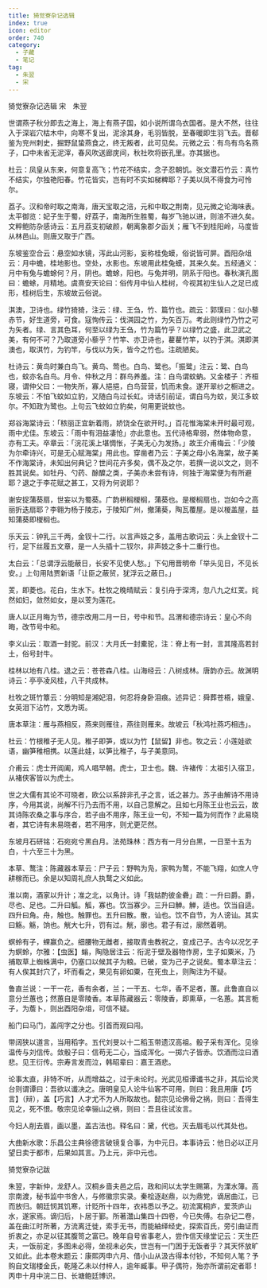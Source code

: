 ```yaml
---
title: 猗觉寮杂记选辑
index: true
icon: editor
order: 740
category:
  - 子藏
  - 笔记
tag:
  - 朱翌
  - 宋
---
```


猗觉寮杂记选辑 宋　朱翌  

世谓燕子秋分即去之海上，海上有燕子国，如小说所谓乌衣国者。是大不然，往往入于深岩穴枯木中，向寒不复出，泥涂其身，毛羽皆脱，至春暖即生羽飞去。晋郗鉴为兖州刺史，掘野鼠蛰燕食之，终无叛者，此可见矣。元微之云：有鸟有鸟名燕子，口中未省无泥滓，春风吹送廊庑间，秋社吹将嵌孔里。亦其据也。  

杜云：凤皇从东来，何意复高飞；竹花不结实，念子忍朝饥。张文潜石竹云：真竹不结实，尔独艳阳春。竹花皆实，岂有时不实如梯粺耶？子美以凤不得食为可怜尔。  

荔子。汉和帝时取之南海，唐天宝取之涪，元和中取之荆南，见元微之论海味表。太平御览：妃子生于蜀，好荔子，南海所生胜蜀，每岁飞驰以进，则涪不进久矣。文粹鲍防杂感诗云：五月荔支初破颜，朝离象郡夕函关；雁飞不到桂阳岭，马度皆从林邑山。则唐又取于广西。  

东坡鉴空合云：悬空如水镜，泻此山河影，妄称桂兔蟆，俗说皆可屏。酉阳杂俎云：月中蟾，桂地影也。空处，水影也。东坡用此桂兔蟆，其来久矣。五经通义：月中有兔与蟾蜍何？月，阴也。蟾蜍，阳也。与兔并明，阴系于阳也。春秋演孔图曰：蟾蜍，月精地。虞熹安天论曰：俗传月中仙人桂树，今视其初生仙人之足已成形，桂树后生，东坡故云俗说。  

淇澳，卫诗也。绿竹猗猗，注云：绿、王刍，竹、篇竹也。疏云：郭璞曰：似小藜赤节，好生道旁，可食。寇恂传云：伐淇园之竹，为矢百万。考此则绿竹乃竹之可为矢者。绿、言其色耳，何至以绿为王刍，竹为篇竹乎？以绿竹之盛，此卫武之美，有何不可？乃取道旁小藜乎？竹竿、亦卫诗也，藋藋竹竿，以钓于淇。淇即淇澳也，取淇竹，为钓竿，与伐以为矢，皆今之竹也。注疏陋矣。  

杜诗云：黄鸟时兼白鸟飞。黄鸟、莺也。白鸟、鹭也。「振鹭」注云：鹭、白鸟也，蚊亦名白鸟。月令、仲秋之月：群鸟养羞。注：白鸟谓蚊蚋。又金楼子：齐桓寝，谓仲父曰：一物失所，寡人挹挹，白鸟营营，饥而未食。遂开翠纱之橱进之。东坡云：不怕飞蚊如立豹，又随白鸟过长虹。诗话引前证，谓白鸟为蚊，吴江多蚊尔。不知政为鹭也。上句云飞蚊如立豹矣，何用更说蚊也。  

郑谷海棠诗云：「秾丽正宜新着雨，娇饶全在欲开时。」百花惟海棠未开时最可观，雨中尤佳。东坡云：「雨中有泪益凄怆」亦此意也。五代诗格卑弱，然体物命意，亦有工夫。卒章云：「浣花溪上堪惆怅，子美无心为发扬。」故王介甫梅云：「少陵为尔牵诗兴，可是无心赋海棠」用此也。穿凿者乃云：子美之母小名海棠，故子美不作海棠诗，未知出何典记？世间花卉多矣，偶不及之尔，若撰一说以文之，则不胜其说矣。如牡丹、勺药、酴醾之类，子美亦未尝有诗，何独于海棠便为有所避耶？退之于李花赋之甚工，又将为何说耶？  

谢安捉蒲葵扇，世妄以为蜀葵。广韵栟榈椶榈，蒲葵也。是椶榈扇也，岂如今之高丽折迭扇耶？李翱为杨于陵志，于陵知广州，撤蒲葵，陶瓦覆屋。是以椶盖屋，益知蒲葵即椶榈也。  

乐天云：钟乳三千两，金钗十二行。以言声妓之多，盖用古歌词云：头上金钗十二行，足下丝履五文章，是一人头插十二钗尔，非声妓之多十二重行也。  

太白云：「总谓浮云能蔽日，长安不见使人愁。」下句用晋明帝「举头见日，不见长安。」上句用陆贾新语「让臣之蔽贸，犹浮云之蔽日。」  

芰，即菱也。花白，生水下。杜牧之晚晴赋云：复引舟于深湾，忽八九之红芰。姹然如妇，敛然如女，是以芰为莲花。  

唐人以正月晦为节，德宗改用二月一日，号中和节。吕渭和德宗诗云：皇心不向晦，改节号中和。  

李义山云：取酒一封驼。前汉：大月氏一封橐驼，注：脊上有一封，言其隆高若封土，俗号封牛。  

桂林以地有八桂。退之云：苍苍森八桂。山海经云：八树成林。唐韵亦云。故渊明诗云：亭亭凌风桂，八干共成林。  

杜牧之斑竹簟云：分明知是湘妃泪，何忍将身卧泪痕。述异记：舜葬苍梧，娥皇、女英泪下沾竹，文悉为斑。  

唐本草注：雁与燕相反，燕来则雁往，燕往则雁来。故坡云「秋鸿社燕巧相违」。  

杜云：竹根稚子无人见。稚子即笋，或以为竹【鼠留】非也。牧之云：小莲娃欲语，幽笋稚相携。以莲此娃，以笋比稚子，与子美意同。  

介甫云：虎士开阊阖，鸡人唱早朝。虎士，卫士也。魏、许褚传：太祖引入宿卫，从褚侠客皆以为虎士。  

世之大儒有其论不可晓者，欧公以系辞非孔子之言，诋之甚力。苏子由解诗不用诗序，今用其说，尚解不行乃去而不用，以自己意解之。且如七月陈王业也云云，故其诗陈农桑之事与序合，若子由不用序，陈王业一句，不知一篇为何而作？此易晓者，其它诗有未易晓者，若不用序，则尤更茫然。  

东坡月石研铭：石宛宛兮黑白月。法苑珠林：西方有一月分白黑，一日至十五为白，十六至三十为黑。  

本草、鹜注：陈藏器本草云：尸子云：野鸭为凫，家鸭为鹜，不能飞翔，如庶人守耕稼而已。余是以知周礼庶人执鹜之义如此。  

淮以南，酒家以升计；准之北，以角计。诗「我姑酌彼金礨」疏：一升曰爵。爵，尽也、足也。二升曰觚。觚，寡也。饮当寡少。三升曰觯。觯，适也。饮当自适。四升曰角。舟，触也。触罪也。五升曰散。散，讪也。饮不自节，为人谤讪。其实曰觞。觞，饷也。觥大七升，罚有过。觥，廓也。君子有过，廓然着明。  

螟蛉有子，蜾赢负之。细腰物无雌者，接取青虫教祝之，变成己子。古今以况乞子为螟蛉，尔雅：【虫医】螉，陶隐居注云：衔泥于壁及器物作房，生子如粟米，乃捕取草上蜘蛛满中，仍塞口以候其子为粮。已破，变为己子之说矣。蜀本草注云：有人俟其封穴了，坏而看之，果见有卵如粟，在死虫上，则陶注为不疑。  

鲁直兰说：一干一花，香有余者，兰；一干五、七华，香不足者，蕙。此鲁直自以意分兰蕙也；然蕙自是零陵香。本草陈藏器云：零陵香，即熏草，一名蕙。其言栀子，为薝卜，则出酉阳杂俎，可信不疑。  

船门曰马门，盖闯字之分也。引首而观曰闯。  

带阔狭以道言，当用稻字。五代刘旻以十二稻玉带遗汉高祖。骰子采有浑化。见徐温传与刘信传。敛骰子曰：信苟无二心，当成浑化。一掷六子皆赤。饮酒而泣曰酒悲。见王衍传。宗寿言发而泣，韩昭辈曰：嘉王酒悲。  

论事太直，非特不听，从而增益之，过于未论时。光武见桓谭谶书之非，其后论灵台则谓谭曰：吾欲以谶决之。唐明皇见人论牛仙客不可用，则曰：我且用康【巧言】（辩），盖【巧言】人才尤不为人所取故也。懿宗见论佛骨之祸，则曰：吾得生见之，死不恨。敬宗见论幸骊山之祸，则曰：吾且往试汝言。  

今妇人削去眉，画以墨，盖古法也。释名曰：黛，代也。灭去眉毛以代其处也。  

大曲新水歌：乐昌公主典徐德言破镜复合事，为中元日。本事诗云：他日必以正月望日卖于都市，后果如其言。乃上元，非中元也。  

猗觉寮杂记跋  

  朱翌，字新仲，龙舒人。汉桐乡啬夫邑之后，政和间以太学生赐第，为溧水簿。高宗南渡，秘书监中书舍人，与修徽宗实录。秦桧逐赵鼎，以为鼎党，谪居曲江，已而放归。朝廷悯其饥寒，计贬所十四年，衣袆悉以予之。初流寓桐庐，爱茨庐山水，遂家焉。谪归后，卜居于鄞。所著灊山集四十四卷，今已失傅。右杂记二卷，盖在曲江时所著，方流离迁徙，索手无书，而能紬绎经史，探索百氏，旁引曲证而折衷之，亦足以征其腹笥之富已。晚年自号省事老人，尝作信天缘堂记云：天生匹夫，一饭前定，多图未必得，坐视未必失，世岂有一门困于无饭者乎？其天怀放旷又如此。此本卷末题云：康熙丙申六月、借小山从汲古得本付钞，不知何人笔？予购自文瑞楼金氏，乾隆乙未以付梓人，逾年臧事。甲子偶符，殆亦所谓前定者耶！丙申十月中浣二日、长塘鲍廷博识。  
